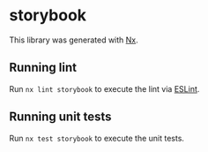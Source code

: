 # storybook

This library was generated with [Nx](https://nx.dev).

## Running lint

Run `nx lint storybook` to execute the lint via [ESLint](https://eslint.org/).

## Running unit tests

Run `nx test storybook` to execute the unit tests.

